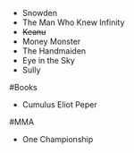 
* Snowden
* The Man Who Knew Infinity
* <s>Keanu</s>
* Money Monster
* The Handmaiden
* Eye in the Sky
* Sully


#Books
* Cumulus Eliot Peper


#MMA
* One Championship
